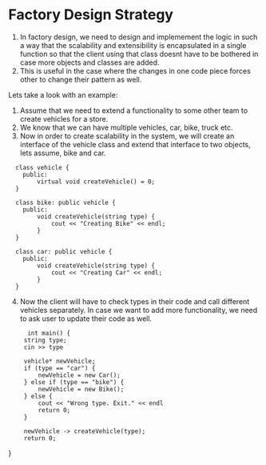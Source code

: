 # Factory Design Strategy
1. In factory design, we need to design and implemement the logic in such a way that the scalability and extensibility is encapsulated in a single function so that the client using that class doesnt have to be bothered in case more objects and classes are added.
2. This is useful in the case where the changes in one code piece forces other to change their pattern as well.


Lets take a look with an example:
1. Assume that we need to extend a functionality to some other team to create vehicles for a store.
2. We know that we can have multiple vehicles, car, bike, truck etc.
3. Now in order to create scalability in the system, we will create an interface of the vehicle class and extend that interface to two objects, lets assume, bike and car.
```
  class vehicle {
  	public:
  		virtual void createVehicle() = 0;
  }
  
  class bike: public vehicle {
  	public:
  		void createVehicle(string type) {
  			cout << "Creating Bike" << endl;
  		}
  }
  
  class car: public vehicle {
  	public:
  		void createVehicle(string type) {
  			cout << "Creating Car" << endl;
  		}
  }
```

4. Now the client will have to check types in their code and call different vehicles separately. In case we want to add more functionality, we need to ask user to update their code as well.
   ```
     int main() {
  	string type;
  	cin >> type
  
  	vehicle* newVehicle;
  	if (type == "car") {
  		newVehicle = new Car();
  	} else if (type == "bike") {
  		newVehicle = new Bike();
  	} else {
  		cout << "Wrong type. Exit." << endl
  		return 0;
  	}
  
  	newVehicle -> createVehicle(type);
  	return 0;
}
```
